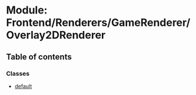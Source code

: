 # Module: Frontend/Renderers/GameRenderer/Overlay2DRenderer

## Table of contents

### Classes

- [default](../classes/frontend_renderers_gamerenderer_overlay2drenderer.default.md)
